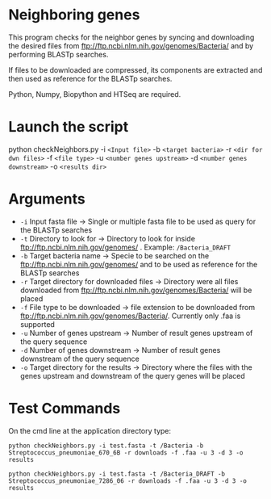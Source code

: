 # Neighboring genes

This program checks for the neighbor genes by syncing and downloading the desired files from ftp://ftp.ncbi.nlm.nih.gov/genomes/Bacteria/ and by performing BLASTp searches.

If files to be downloaded are compressed, its components are extracted and then used as reference for the BLASTp searches.

Python, Numpy, Biopython and HTSeq are required.

Launch the script
=================

python checkNeighbors.py -i `<Input file>` -b `<target bacteria>` -r `<dir for dwn files>` -f `<file type>` -u `<number genes upstream>` -d `<number genes downstream>` -o `<results dir>`

Arguments
=========

* `-i` Input fasta file -> Single or multiple fasta file to be used as query for the BLASTp searches
* `-t` Directory to look for -> Directory to look for inside ftp://ftp.ncbi.nlm.nih.gov/genomes/ . Example: `/Bacteria_DRAFT`
* `-b` Target bacteria name -> Specie to be searched on the ftp://ftp.ncbi.nlm.nih.gov/genomes/ and to be used as reference for the BLASTp searches
* `-r` Target directory for downloaded files -> Directory were all files downloaded from ftp://ftp.ncbi.nlm.nih.gov/genomes/Bacteria/ will be placed
* `-f` File type to be downloaded -> file extension to be downloaded from ftp://ftp.ncbi.nlm.nih.gov/genomes/Bacteria/. Currently only .faa is supported
* `-u` Number of genes upstream -> Number of result genes upstream of the query sequence
* `-d` Number of genes downstream -> Number of result genes downstream of the query sequence
* `-o` Target directory for the results -> Directory where the files with the genes upstream and downstream of the query genes will be placed


Test Commands
============

On the cmd line at the application directory type:

`python checkNeighbors.py -i test.fasta -t /Bacteria -b Streptococcus_pneumoniae_670_6B -r downloads -f .faa -u 3 -d 3 -o results`

`python checkNeighbors.py -i test.fasta -t /Bacteria_DRAFT -b Streptococcus_pneumoniae_7286_06 -r downloads -f .faa -u 3 -d 3 -o results`